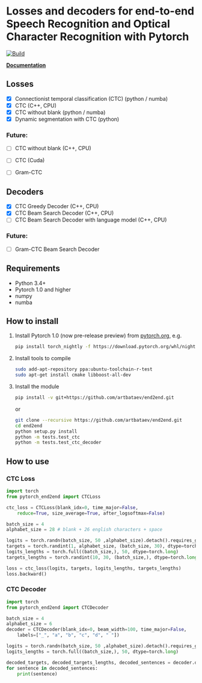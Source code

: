# Losses and decoders for end-to-end Speech Recognition and Optical Character Recognition with Pytorch

[ ![Build](https://travis-ci.com/artbataev/end2end.svg?branch=master) ](https://travis-ci.com/artbataev/end2end)

**[ Documentation ](https://artbataev.github.io/end2end/)**


## Losses
- [x] Connectionist temporal classification (CTC) (python / numba)
- [x] CTC (C++, CPU)
- [x] CTC without blank (python / numba)
- [x] Dynamic segmentation with CTC (python)

### Future:
- [ ] CTC without blank (C++, CPU)
- [ ] CTC (Cuda)
- [ ] Gram-CTC


## Decoders
- [x] CTC Greedy Decoder (C++, CPU)
- [x] CTC Beam Search Decoder (C++, CPU)
- [ ] CTC Beam Search Decoder with language model (C++, CPU)

### Future:
- [ ] Gram-CTC Beam Search Decoder

## Requirements
- Python 3.4+
- Pytorch 1.0 and higher
- numpy
- numba

## How to install
1. Install Pytorch 1.0 (now pre-release preview) from [pytorch.org](https://pytorch.org), e.g.
    ```bash
    pip install torch_nightly -f https://download.pytorch.org/whl/nightly/cpu/torch_nightly.html
    ```

2. Install tools to compile
    ```bash
    sudo add-apt-repository ppa:ubuntu-toolchain-r-test
    sudo apt-get install cmake libboost-all-dev
    ```

3. Install the module
    ```bash
    pip install -v git+https://github.com/artbataev/end2end.git
    ```
    or
    ```bash
    git clone --recursive https://github.com/artbataev/end2end.git
    cd end2end
    python setup.py install
    python -m tests.test_ctc
    python -m tests.test_ctc_decoder
    ```

## How to use

### CTC Loss
```python
import torch
from pytorch_end2end import CTCLoss

ctc_loss = CTCLoss(blank_idx=0, time_major=False, 
    reduce=True, size_average=True, after_logsoftmax=False)

batch_size = 4
alphabet_size = 28 # blank + 26 english characters + space

logits = torch.randn(batch_size, 50 ,alphabet_size).detach().requires_grad_()
targets = torch.randint(1, alphabet_size, (batch_size, 30), dtype=torch.long)
logits_lengths = torch.full((batch_size,), 50, dtype=torch.long)
targets_lengths = torch.randint(10, 30, (batch_size,), dtype=torch.long)

loss = ctc_loss(logits, targets, logits_lengths, targets_lengths)
loss.backward()
```

### CTC Decoder
```python
import torch
from pytorch_end2end import CTCDecoder

batch_size = 4
alphabet_size = 6
decoder = CTCDecoder(blank_idx=0, beam_width=100, time_major=False, 
    labels=["_", "a", "b", "c", "d", " "])

logits = torch.randn(batch_size, 50 ,alphabet_size).detach().requires_grad_()
logits_lengths = torch.full((batch_size,), 50, dtype=torch.long)

decoded_targets, decoded_targets_lengths, decoded_sentences = decoder.decode(logits, logits_lengths)
for sentence in decoded_sentences:
    print(sentence)
```
